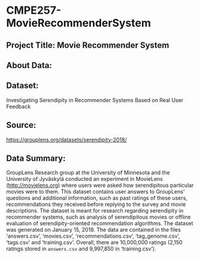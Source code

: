 # CMPE257-MovieRecommenderSystem
## Project Title: Movie Recommender System

## About Data:
## Dataset: 
Investigating Serendipity in Recommender Systems Based on Real User Feedback
## Source: 
https://grouplens.org/datasets/serendipity-2018/
## Data Summary: 
GroupLens Research group at the University of Minnesota and the University of Jyväskylä conducted an experiment in MovieLens (http://movielens.org) where users were asked how serendipitous particular movies were to them. This dataset contains user answers to GroupLens’ questions and additional information, such as past ratings of these users, recommendations they received before replying to the survey and movie descriptions. The dataset is meant for research regarding serendipity in recommender systems, such as analysis of serendipitous movies or offline evaluation of serendipity-oriented recommendation algorithms. The dataset was generated on January 15, 2018. The data are contained in the files ‘answers.csv’, ‘movies.csv’, ‘recommendations.csv’, ‘tag_genome.csv’, ‘tags.csv’ and ‘training.csv’. Overall, there are 10,000,000 ratings (2,150 ratings stored in `answers.csv` and 9,997,850 in ‘training.csv’).

